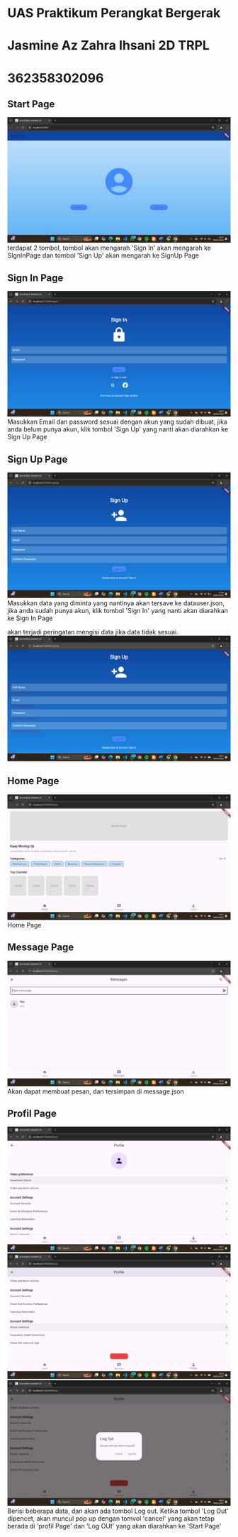 # UAS Praktikum Perangkat Bergerak
# Jasmine Az Zahra Ihsani 2D TRPL
# 362358302096

## Start Page
![StartPage](assets/StartPage.jpg)
terdapat 2 tombol, tombol akan mengarah 'Sign In' akan mengarah ke SIgnInPage dan tombol 'Sign Up' akan mengarah ke SignUp Page 

## Sign In Page
![SignInPage](assets/SignInPage.jpg)
Masukkan Email dan password sesuai dengan akun yang sudah dibuat, jika anda belum punya akun, klik tombol 'Sign Up' yang nanti akan diarahkan ke Sign Up Page

## Sign Up Page
![SignUpPage](assets/SignUpPage.jpg)
Masukkan data yang diminta yang nantinya akan tersave ke datauser.json, jika anda sudah punya akun, klik tombol 'Sign In' yang nanti akan diarahkan ke Sign In Page

akan terjadi peringatan mengisi data jika data tidak sesuai. 
![warning](assets/Error.jpg)

## Home Page
![homePage](assets/HomePage.jpg)
Home Page

## Message Page
![MessagePage](assets/MesaagePage.jpg)
Akan dapat membuat pesan, dan tersimpan di message.json

## Profil Page
![ProfilPage](assets/ProfilPage1.jpg)
![ProfilPage](assets/ProfilePage2.jpg)
![PopUp](assets/ProfilPopUp.jpg)
Berisi beberapa data, dan akan ada tombol Log out. Ketika tombol 'Log Out' dipencet, akan muncul pop up dengan tomvol 'cancel' yang akan tetap berada di 'profil Page' dan 'Log OUt' yang akan diarahkan ke 'Start Page'